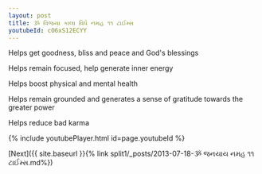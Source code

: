 ```yaml
---
layout: post
title: ૐ વિજયા કાલા વિધે નમહ ૧૧ ટાઈમ્સ
youtubeId: cO6xS12ECYY
---
```

 
 
Helps get goodness, bliss and peace and God's blessings
 
Helps remain focused, help generate inner energy 
 
Helps boost physical and mental health 
 
Helps remain grounded and generates a sense of gratitude towards the greater power 
 
Helps reduce bad karma
 
 
 
 


{% include youtubePlayer.html id=page.youtubeId %}
 
[Next]({{ site.baseurl }}{% link  split1/_posts/2013-07-18-ૐ જનયાય નમહ ૧૧ ટાઈમ્સ.md%})
 
